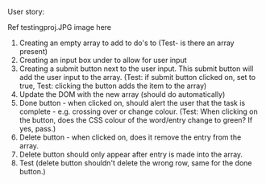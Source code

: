User story:

Ref testingproj.JPG image here

1) Creating an empty array to add to do's to (Test- is there an array present)
2) Creating an input box under to allow for user input 
3) Creating a submit button next to the user input. This submit button will add the user input to the array. (Test: if submit button clicked on, set to true, Test: clicking the button adds the item to the array)
4) Update the DOM with the new array (should do automatically)
5) Done button - when clicked on, should alert the user that the task is complete - e.g. crossing over or change colour. (Test: When clicking on the button, does the CSS colour of the word/entry change to green? If yes, pass.)
6) Delete button - when clicked on, does it remove the entry from the array.
7) Delete button should only appear after entry is made into the array.
8) Test (delete button shouldn't delete the wrong row, same for the done button.)
